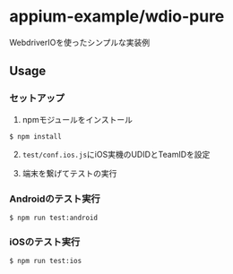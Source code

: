# appium-example/wdio-pure

WebdriverIOを使ったシンプルな実装例

## Usage

### セットアップ
1. npmモジュールをインストール

```
$ npm install
```

2. `test/conf.ios.js`にiOS実機のUDIDとTeamIDを設定

3. 端末を繋げてテストの実行

### Androidのテスト実行

```
$ npm run test:android
```

### iOSのテスト実行

```
$ npm run test:ios
```

